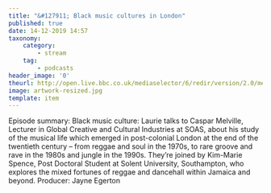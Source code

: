```yaml
---
title: "&#127911; Black music cultures in London"
published: true
date: 14-12-2019 14:57
taxonomy:
    category:
        - stream
    tag:
        - podcasts
header_image: '0'
theurl: http://open.live.bbc.co.uk/mediaselector/6/redir/version/2.0/mediaset/audio-nondrm-download/proto/http/vpid/p07w88w4.mp3
image: artwork-resized.jpg
template: item
--- 
```

Episode summary: Black music culture: Laurie talks to Caspar Melville, Lecturer in Global Creative and Cultural Industries at SOAS, about his study of the musical life which emerged in post-colonial London at the end of the twentieth century – from reggae and soul in the 1970s, to rare groove and rave in the 1980s and jungle in the 1990s. They’re joined by Kim-Marie Spence, Post Doctoral Student at Solent University, Southampton, who explores the mixed fortunes of reggae and dancehall within Jamaica and beyond. Producer: Jayne Egerton
